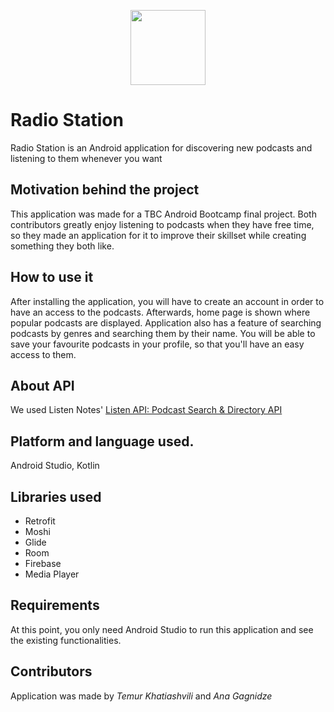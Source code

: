 
<p align="center">
  <img src="https://user-images.githubusercontent.com/77617112/127533768-dcc02850-7822-481b-b54f-edfe807dd524.png" height="120" width="120" />
</p>

# Radio Station
Radio Station is an Android application for discovering new podcasts and listening to them whenever you want

## Motivation behind the project
This application was made for a TBC Android Bootcamp final project. Both contributors greatly enjoy listening to podcasts when they have free time, so they made 
an application for it to improve their skillset while creating something they both like.

## How to use it
After installing the application, you will have to create an account in order to have an access to the podcasts. 
Afterwards, home page is shown where popular podcasts are displayed. Application also has a feature of searching podcasts by genres and searching them by their name.
You will be able to save your favourite podcasts in your profile, so that you'll have an easy access to them.

## About API
We used Listen Notes' [Listen API: Podcast Search & Directory API](https://www.listennotes.com/api/)

## Platform and language used.
Android Studio, Kotlin

## Libraries used
* Retrofit
* Moshi
* Glide
* Room
* Firebase
* Media Player

## Requirements
At this point, you only need Android Studio to run this application and see the existing functionalities.

## Contributors
Application was made by *Temur Khatiashvili*  and *Ana Gagnidze* <br />
